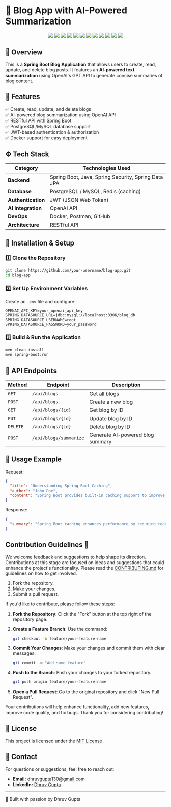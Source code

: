 # 📌 Blog App with AI-Powered Summarization

<p align="center">
  <img src="https://img.shields.io/badge/Spring%20Boot-6DB33F?style=for-the-badge&logo=spring-boot&logoColor=white" />
  <img src="https://img.shields.io/badge/Java-ED8B00?style=for-the-badge&logo=java&logoColor=white" />
  <img src="https://img.shields.io/badge/OpenAI-412991?style=for-the-badge&logo=openai&logoColor=white" />
  <img src="https://img.shields.io/badge/Spring%20Security-6DB33F?style=for-the-badge&logo=spring-security&logoColor=white" />
  <img src="https://img.shields.io/badge/Spring%20Data%20JPA-6DB33F?style=for-the-badge&logo=spring&logoColor=white" />
  <img src="https://img.shields.io/badge/JWT-000000?style=for-the-badge&logo=jsonwebtokens&logoColor=white" />
  <img src="https://img.shields.io/badge/PostgreSQL-316192?style=for-the-badge&logo=postgresql&logoColor=white" />
  <img src="https://img.shields.io/badge/Redis-DC382D?style=for-the-badge&logo=redis&logoColor=white" />
  <img src="https://img.shields.io/badge/Docker-2496ED?style=for-the-badge&logo=docker&logoColor=white" />
  <img src="https://img.shields.io/badge/REST%20API-02569B?style=for-the-badge&logo=rest-api&logoColor=white" />
  <img src="https://img.shields.io/badge/Postman-FF6C37?style=for-the-badge&logo=postman&logoColor=white" />
  <img src="https://img.shields.io/badge/GitHub-181717?style=for-the-badge&logo=github&logoColor=white" />
</p>

## 📝 Overview
This is a **Spring Boot Blog Application** that allows users to create, read, update, and delete blog posts. It features an **AI-powered text summarization** using OpenAI's GPT API to generate concise summaries of blog content.

## 🎯 Features
✅ Create, read, update, and delete blogs  
✅ AI-powered blog summarization using OpenAI API  
✅ RESTful API with Spring Boot  
✅ PostgreSQL/MySQL database support  
✅ JWT-based authentication & authorization  
✅ Docker support for easy deployment  

## ⚙️ Tech Stack
| **Category**   | **Technologies Used** |
|---------------|----------------------|
| **Backend**   | Spring Boot, Java, Spring Security, Spring Data JPA |
| **Database**  | PostgreSQL / MySQL, Redis (caching) |
| **Authentication** | JWT (JSON Web Token) |
| **AI Integration** | OpenAI API |
| **DevOps**    | Docker, Postman, GitHub |
| **Architecture** | RESTful API |

## 🚀 Installation & Setup
### 1️⃣ Clone the Repository
```bash
git clone https://github.com/your-username/blog-app.git
cd blog-app
```

### 2️⃣ Set Up Environment Variables
Create an `.env` file and configure:
```properties
OPENAI_API_KEY=your_openai_api_key
SPRING_DATASOURCE_URL=jdbc:mysql://localhost:3306/blog_db
SPRING_DATASOURCE_USERNAME=root
SPRING_DATASOURCE_PASSWORD=your_password
```

### 3️⃣ Build & Run the Application
```bash
mvn clean install
mvn spring-boot:run
```

## 🎯 API Endpoints
| Method | Endpoint | Description |
|--------|---------|-------------|
| `GET`  | `/api/blogs` | Get all blogs |
| `POST` | `/api/blogs` | Create a new blog |
| `GET`  | `/api/blogs/{id}` | Get blog by ID |
| `PUT`  | `/api/blogs/{id}` | Update blog by ID |
| `DELETE` | `/api/blogs/{id}` | Delete blog by ID |
| `POST` | `/api/blogs/summarize` | Generate AI-powered blog summary |

## 📌 Usage Example
Request:
```json
{
  "title": "Understanding Spring Boot Caching",
  "author": "John Doe",
  "content": "Spring Boot provides built-in caching support to improve performance..."
}
```
Response:
```json
{
  "summary": "Spring Boot caching enhances performance by reducing redundant operations..."
}
```

## Contribution Guidelines 🤝
We welcome feedback and suggestions to help shape its direction. Contributions at this stage are focused on ideas and suggestions that could enhance the project's functionality. Please read the [CONTRIBUTING.md](CONTRIBUTING.md) for guidelines on how to get involved.
1. Fork the repository.
2. Make your changes.
3. Submit a pull request.

If you'd like to contribute, please follow these steps:

1. **Fork the Repository**: Click the "Fork" button at the top right of the repository page.
2. **Create a Feature Branch**: Use the command:
   ```bash
   git checkout -b feature/your-feature-name
   ```

3. **Commit Your Changes**: Make your changes and commit them with clear messages.
   ```bash
   git commit -m "Add some feature"
   ```

4. **Push to the Branch**: Push your changes to your forked repository.
    ```bash
   git push origin feature/your-feature-name
    ```

5. **Open a Pull Request**: Go to the original repository and click "New Pull Request".

Your contributions will help enhance functionality, add new features, improve code quality, and fix bugs. Thank you for considering contributing!

## 📄 License
This project is licensed under the [MIT License](LICENSE.txt) .

## 💬 Contact
For questions or suggestions, feel free to reach out:
- **Email:** dhruvgupta130@gmail.com
- **LinkedIn:** [Dhruv Gupta](https://www.linkedin.com/in/dhruvgupta130)

---

🚀 Built with passion by Dhruv Gupta
